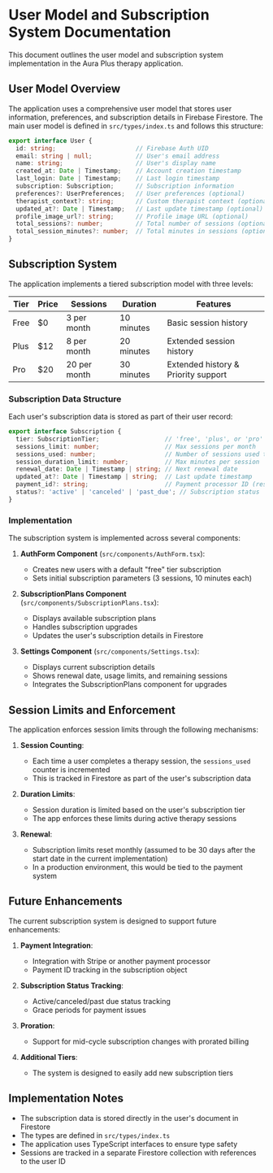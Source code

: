 # User Model and Subscription System Documentation

This document outlines the user model and subscription system implementation in the Aura Plus therapy application.

## User Model Overview

The application uses a comprehensive user model that stores user information, preferences, and subscription details in Firebase Firestore. The main user model is defined in `src/types/index.ts` and follows this structure:

```typescript
export interface User {
  id: string;                      // Firebase Auth UID
  email: string | null;            // User's email address
  name: string;                    // User's display name
  created_at: Date | Timestamp;    // Account creation timestamp
  last_login: Date | Timestamp;    // Last login timestamp
  subscription: Subscription;      // Subscription information
  preferences?: UserPreferences;   // User preferences (optional)
  therapist_context?: string;      // Custom therapist context (optional)
  updated_at?: Date | Timestamp;   // Last update timestamp (optional)
  profile_image_url?: string;      // Profile image URL (optional)
  total_sessions?: number;         // Total number of sessions (optional)
  total_session_minutes?: number;  // Total minutes in sessions (optional)
}
```

## Subscription System

The application implements a tiered subscription model with three levels:

| Tier | Price | Sessions | Duration | Features |
|------|-------|----------|----------|----------|
| Free | $0 | 3 per month | 10 minutes | Basic session history |
| Plus | $12 | 8 per month | 20 minutes | Extended session history |
| Pro | $20 | 20 per month | 30 minutes | Extended history & Priority support |

### Subscription Data Structure

Each user's subscription data is stored as part of their user record:

```typescript
export interface Subscription {
  tier: SubscriptionTier;                  // 'free', 'plus', or 'pro'
  sessions_limit: number;                  // Max sessions per month
  sessions_used: number;                   // Number of sessions used this month
  session_duration_limit: number;          // Max minutes per session
  renewal_date: Date | Timestamp | string; // Next renewal date
  updated_at?: Date | Timestamp | string;  // Last update timestamp
  payment_id?: string;                     // Payment processor ID (reserved)
  status?: 'active' | 'canceled' | 'past_due'; // Subscription status
}
```

### Implementation

The subscription system is implemented across several components:

1. **AuthForm Component** (`src/components/AuthForm.tsx`):
   - Creates new users with a default "free" tier subscription
   - Sets initial subscription parameters (3 sessions, 10 minutes each)

2. **SubscriptionPlans Component** (`src/components/SubscriptionPlans.tsx`):
   - Displays available subscription plans
   - Handles subscription upgrades
   - Updates the user's subscription details in Firestore

3. **Settings Component** (`src/components/Settings.tsx`):
   - Displays current subscription details
   - Shows renewal date, usage limits, and remaining sessions
   - Integrates the SubscriptionPlans component for upgrades

## Session Limits and Enforcement

The application enforces session limits through the following mechanisms:

1. **Session Counting**:
   - Each time a user completes a therapy session, the `sessions_used` counter is incremented
   - This is tracked in Firestore as part of the user's subscription data

2. **Duration Limits**:
   - Session duration is limited based on the user's subscription tier
   - The app enforces these limits during active therapy sessions

3. **Renewal**:
   - Subscription limits reset monthly (assumed to be 30 days after the start date in the current implementation)
   - In a production environment, this would be tied to the payment system

## Future Enhancements

The current subscription system is designed to support future enhancements:

1. **Payment Integration**:
   - Integration with Stripe or another payment processor
   - Payment ID tracking in the subscription object

2. **Subscription Status Tracking**:
   - Active/canceled/past due status tracking
   - Grace periods for payment issues

3. **Proration**:
   - Support for mid-cycle subscription changes with prorated billing

4. **Additional Tiers**:
   - The system is designed to easily add new subscription tiers

## Implementation Notes

- The subscription data is stored directly in the user's document in Firestore
- The types are defined in `src/types/index.ts`
- The application uses TypeScript interfaces to ensure type safety
- Sessions are tracked in a separate Firestore collection with references to the user ID 